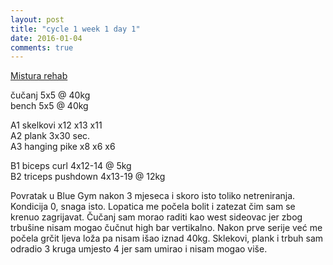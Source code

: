 ```yaml
---
layout: post
title: "cycle 1 week 1 day 1"
date: 2016-01-04
comments: true
---
```


[Mistura rehab](/snagata/log/2015/07/20/mistura-rehab/)

čučanj 5x5 @ 40kg  
bench 5x5 @ 40kg  

A1 skelkovi x12 x13 x11  
A2 plank 3x30 sec.  
A3 hanging pike x8 x6 x6  

B1 biceps curl 4x12-14 @ 5kg  
B2 triceps pushdown 4x13-19 @ 12kg  

Povratak u Blue Gym nakon 3 mjeseca i skoro isto toliko netreniranja. Kondicija 0, snaga isto. Lopatica me počela bolit i zatezat čim sam se krenuo zagrijavat. Čučanj sam morao raditi kao west sideovac jer zbog trbušine nisam mogao čučnut high bar vertikalno. Nakon prve serije već me počela grčit ljeva loža pa nisam išao iznad 40kg. Sklekovi, plank i trbuh sam odradio 3 kruga umjesto 4 jer sam umirao i nisam mogao više. 
